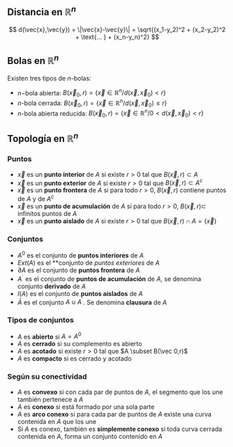 ## Distancia en $\mathbb{R}^n$

$$
d(\vec{x},\vec{y}) = \|\vec{x}-\vec{y}\| = \sqrt{(x_1-y_2)^2 + (x_2-y_2)^2 + \text{... } + (x_n-y_n)^2}
$$

## Bolas en $\mathbb{R}^n$

Existen tres tipos de $n$-bolas:

- $n-$bola abierta: $B(\vec x_0, r) = \{\vec x \in \mathbb{R}^n / d(\vec x,\vec x_0) < r\}$
- $n$-bola cerrada: $B(\vec x_0, r) = \{\vec x \in \mathbb{R}^n / d(\vec x,\vec x_0) \leq r\}$
- $n$-bola abierta reducida: $B(\vec x_0, r) = \{\vec x \in \mathbb{R}^n /0 < d(\vec x,\vec x_0) < r\}$

## Topología en $\mathbb{R}^n$

### Puntos

- $\vec x$ es un **punto interior** de $A$ si existe $r > 0$ tal que $B(\vec x, r) \subset A$
- $\vec x$ es un **punto exterior** de $A$ si existe $r > 0$ tal que $B(\vec x, r) \subset A^c$
- $\vec x$ es un **punto frontera** de $A$ si para todo $r > 0$, $B(\vec x, r)$ contiene puntos de $A$ y de $A^c$
- $\vec x$ es un **punto de acumulación** de $A$ si para todo $r > 0$, $B(\vec x, r) \subset$ infinitos puntos de $A$
- $\vec x$ es un **punto aislado** de $A$ si existe $r > 0$ tal que $B(\vec x, r) \cap A = \{\vec x\}$

### Conjuntos

- $A^0$ es el conjunto de **puntos interiores** de $A$
- $Ext(A)$ es el **conjunto de *puntos exteriores* de $A$
- $\partial A$ es el conjunto de **puntos frontera** de $A$
- $A^´$ es el conjunto de **puntos de acumulación** de $A$, se denomina conjunto **derivado** de $A$
- $I(A)$ es el conjunto de **puntos aislados** de $A$
- $\bar A$ es el conjunto $A \cup A^´$. Se denomina **clausura** de $A$

### Tipos de conjuntos

- $A$ es **abierto** si $A = A^0$
- $A$ es **cerrado** si su complemento es abierto
- $A$ es **acotado** si existe $r > 0$ tal que $A \subset B(\vec 0,r)$
- $A$ es **compacto** si es cerrado y acotado

### Según su conectividad

- $A$ es **convexo** si con cada par de puntos de $A$, el segmento que los une también pertenece a $A$
- $A$ es **conexo** si está formado por una sola parte
- $A$ es **arco conexo** si para cada par de puntos de $A$ existe una curva contenida en $A$ que los une
- Si $A$ es conexo, también es **simplemente conexo** si toda curva cerrada contenida en $A$, forma un conjunto contenido en $A$
